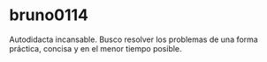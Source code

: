# bruno0114
Autodidacta incansable. Busco resolver los problemas de una forma práctica, concisa y en el menor tiempo posible.
